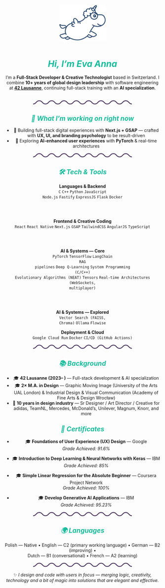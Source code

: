 <!-- Top Banner -->
<div align="center">
  <img src="image.png" alt="Eva — AI & UX" width="150"><br><br>
</div>

<h1 align="center"><i><font color="#1abc9c">Hi, I’m Eva Anna</font></i></h1>

<div align="center">
I’m a <b>Full-Stack Developer & Creative Technologist</b> based in Switzerland.  
I combine <b>10+ years of global design leadership</b> with software engineering at
<a href="https://42lausanne.ch"><b>42 Lausanne</b></a>, continuing full-stack training with an <b>AI specialization</b>.
</div>

<br>

<!-- Wave divider -->
<p align="center">
  <img src="image-1.png" alt="wave" width="320">
</p>

<h2 align="center"><i><font color="#1abc9c">🎯 What I’m working on right now</font></i></h2>

<div align="center">

- 🚀 Building full-stack digital experiences with <b>Next.js + GSAP</b> — crafted with <b>UX, UI, and branding psychology</b> to be result-driven  
- 🤖 Exploring <b>AI-enhanced user experiences</b> with <b>PyTorch</b> & real-time architectures  

</div>

<p align="center"><img src="image-1.png" alt="wave" width="320"></p>

<h2 align="center"><i><font color="#1abc9c">🛠 Tech & Tools</font></i></h2>

<div align="center">

<b>Languages & Backend</b><br>
<code>C</code> <code>C++</code> <code>Python</code> <code>JavaScript</code> <br>
<code>Node.js</code> <code>Fastify</code> <code>ExpressJS</code> <code>Flask</code> <code>Docker</code>

<br><br>

<b>Frontend & Creative Coding</b><br>
<code>React</code> <code>React Native</code> <code>Next.js</code> <code>GSAP</code> <code>TailwindCSS</code> <code>AngularJS</code> <code>TypeScript</code>

<br><br>

<b>AI & Systems — Core</b><br>
<code>PyTorch</code> <code>TensorFlow</code> <code>LangChain</code><br>
<code>RAG pipelines</code> <code>Deep Q-Learning</code> <code>System Programming (C/C++)</code><br>
<code>Evolutionary Algorithms (NEAT)</code> <code>Tensors</code> <code>Real-time Architectures (WebSockets, multiplayer)</code>

<br><br>

<b>AI & Systems — Explored</b><br>
<code>Vector Search (FAISS, Chroma)</code> <code>Ollama</code> <code>Flowise</code>

 <b>Deployment & Cloud</b><br>
<code>Google Cloud Run</code> <code>Docker</code> <code>CI/CD (GitHub Actions)</code>

</div>

<p align="center"><img src="image-1.png" alt="wave" width="320"></p>

<h2 align="center"><i><font color="#1abc9c">📚 Background</font></i></h2>

<div align="center">

- 🎓 <b>42 Lausanne (2023– )</b> — Full-stack development & AI specialization  
- 🎓 <b>2× M.A. in Design</b> — Graphic Moving Image (University of the Arts UAL London) & Industrial Design & Visual Communication (Academy of Fine Arts & Design Wrocław)  
- 💼 <b>10 years in design industry</b> — Sr Designer / Art Director / Creative for adidas, TeamNL, Mercedes, McDonald’s, Unilever, Magnum, Knorr, and more

</div>

<h2 align="center"><i><font color="#1abc9c">📜 Certificates</font></i></h2>

<div align="center">

- 🎓 <b>Foundations of User Experience (UX) Design</b> — Google  
  <i>Grade Achieved: 91.6%</i>  

- 🎓 <b>Introduction to Deep Learning & Neural Networks with Keras</b> — IBM  
  <i>Grade Achieved: 85%</i>  

- 🎓 <b>Simple Linear Regression for the Absolute Beginner</b> — Coursera Project Network  
  <i>Grade Achieved: 100%</i>

- 🎓 <b>Develop Generative AI Applications</b> — IBM </br>
  <i>Grade Achieved: 95.23%</i>  

</div>



<p align="center"><img src="image-1.png" alt="wave" width="320"></p>

<h2 align="center"><i><font color="#1abc9c">🌍 Languages</font></i></h2>

<div align="center">

Polish — Native • English — C2 (primary working language) • German — B2 (improving) •  
Dutch — B1 (conversational) • French — A2 (learning)

</div>

<p align="center"><img src="image-1.png" alt="wave" width="320"></p>

<div align="center">
✨ <i>I design and code with users in focus — merging logic, creativity, technology and a bit of magic into solutions that are elegant and effective.</i>
</div>
